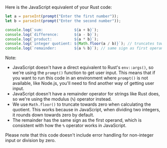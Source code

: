Here is the JavaScript equivalent of your Rust code:

```javascript
let a = parseInt(prompt("Enter the first number"));
let b = parseInt(prompt("Enter the second number"));

console.log(`sum:              ${a + b}`);
console.log(`difference:       ${a - b}`);
console.log(`product:          ${a * b}`);
console.log(`integer quotient: ${Math.floor(a / b)}`); // truncates towards zero
console.log(`remainder:        ${a % b}`); // same sign as first operand
```

Note:
- JavaScript doesn't have a direct equivalent to Rust's `env::args()`, so we're using the `prompt()` function to get user input. This means that if you want to run this code in an environment where `prompt()` is not available, like Node.js, you'll need to find another way of getting user input.
- JavaScript doesn't have a remainder operator for strings like Rust does, so we're using the modulus (`%`) operator instead.
- We use `Math.floor()` to truncate towards zero when calculating the quotient. This works because in JavaScript, when dividing two integers, it rounds down towards zero by default.
- The remainder has the same sign as the first operand, which is consistent with how the `%` operator works in JavaScript.

Please note that this code doesn't include error handling for non-integer input or division by zero.
